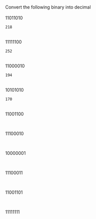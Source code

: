 <br> Convert the following binary into decimal </br>
<br> 11011010 </br>
```
218
```
<br>11111100 </br>
```
252
```
<br>11000010 </br>
```
194
```

<br>10101010 </br>
```
170
```
<br>11001100 </br>
```
```
<br>11100010 </br>
```
```
<br>10000001 </br>
```
```
<br>11100011 </br>
```
```
<br>11001101 </br>
```
```
<br>11111111 </br>
```
```
